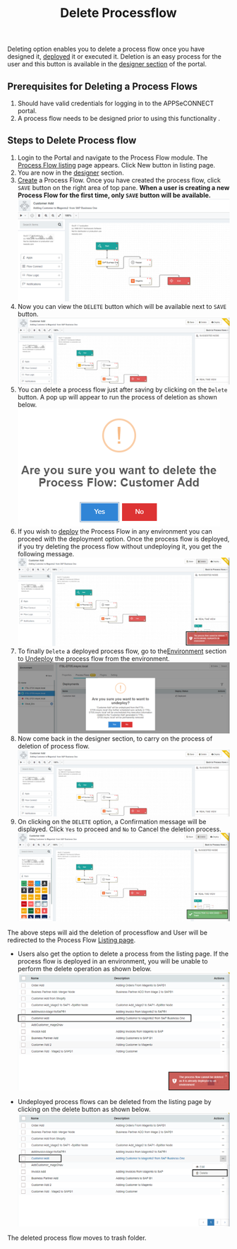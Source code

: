 ﻿---
title: "Delete Processflow"
toc: true
tag: developers
category: "Processflow"
menus: 
    quickstartprocessflow:
        title: "Delete Processflow"
        weight: 8
        icon: fa fa-file-word-o
        identifier: deleteprocessflow
---
Deleting option enables you to delete a process flow once you have designed it,
[deployed](/processflow/deploying-and-executing-processfloww/) it or executed it. Deletion is an easy process for the user and this 
button is available in the [designer section](/processflow/designer-processflow/) of the portal.

## Prerequisites for Deleting a Process Flows
1.	Should have valid credentials for logging in to the APPSeCONNECT portal.
2.	A process flow needs to be designed prior to using this functionality .

## Steps to Delete Process flow

1. Login to the Portal and navigate to the Process Flow module. The [Process Flow listing](/processflow/processflow-listing-page/) page appears.
Click New button in listing page.      
2. You are now in the [designer](/processflow/designer-processflow/) section.    
3. [Create](/processflow/creating-processflow/) a Process Flow. Once you have created the process flow, click `SAVE` button on the right area of top pane.
**When a user is creating a new Process Flow for the first time, only `SAVE` button will be available.**      
![pfdelete2](\staticfiles\processflow\media\pfdelete2.png)       
4. Now you can view the `DELETE` button which will be available next to `SAVE` button.      
![pfdelete3](\staticfiles\processflow\media\pfdelete3.png)  
5. You can delete a process flow just after saving by clicking on the `Delete` button. A pop up will appear 
to run the process of deletion as shown below.    
![pfdelete4](\staticfiles\processflow\media\pfdelete4.png)      
6. If you wish to [deploy](/processflow/deploying-and-executing-processfloww/) the Process Flow in any environment you can proceed with the 
deployment option. Once the process flow is deployed, if you try deleting the process flow without undeploying it, you get the 
following message.   
![pfdelete5](\staticfiles\processflow\media\pfdelete5.png)  
7. To finally `Delete` a deployed process flow, go to the[Environment](/deployment/Environment-Management/) section to [Undeploy](/processflow/deploying-and-executing-processfloww/#undeploy-process-flow-from-environment) 
the process flow from the environment.      
![pfdelete6](\staticfiles\processflow\media\pfdelete6.png)    
8. Now come back in the designer section, to carry on the process of deletion of process flow.  
![pfdelete7](\staticfiles\processflow\media\pfdelete7.png)        
9. On clicking on the `DELETE` option, a Confirmation message will be displayed. Click `Yes` to proceed and `No` to Cancel the deletion process.   
![pfdelete8](\staticfiles\processflow\media\pfdelete8.png)                  

The above steps will aid the deletion of processflow and User will be redirected to the Process Flow [Listing page](/processflow/processflow-listing-page/).   

- Users also get the option to delete a process from the listing page. If the process flow is deployed in an environment, you will be unable to perform the 
delete operation as shown below.  
![pfdelete9](\staticfiles\processflow\media\pfdelete9.png)    

- Undeployed process flows can be deleted from the listing page by clicking on the delete button as shown below.  
![pfdelete10](\staticfiles\processflow\media\pfdelete10.png)    

The deleted process flow moves to trash folder.

